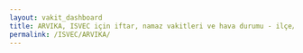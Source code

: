 ```yaml
---
layout: vakit_dashboard
title: ARVIKA, ISVEC için iftar, namaz vakitleri ve hava durumu - ilçe/eyalet seç
permalink: /ISVEC/ARVIKA/
---
```


<script type="text/javascript">
  var GLOBAL_COUNTRY = 'ISVEC';
  var GLOBAL_CITY = 'ARVIKA';
  var GLOBAL_STATE = '';
  var lat = 72;
  var lon = 21;
</script>
